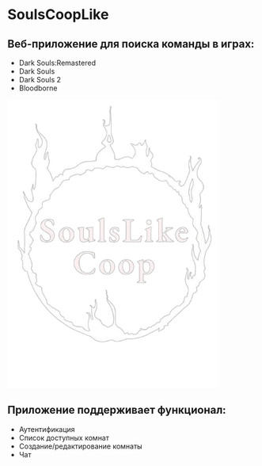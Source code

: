 # SoulsCoopLike

## Веб-приложение для поиска команды в играх: 

* Dark Souls:Remastered
* Dark Souls
* Dark Souls 2
* Bloodborne

![alt text](public/soulsLike.png)

## Приложение поддерживает функционал:

* Аутентификация
* Список доступных комнат
* Создание/редактирование комнаты
* Чат